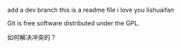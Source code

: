 add a dev branch
this is a readme file
i love you lishuaifan

Git is free software distributed under the GPL.

如何解决冲突的？
